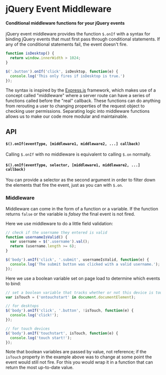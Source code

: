 # jQuery Event Middleware

#### Conditional middleware functions for your jQuery events

jQuery event middleware provides the function `$.onIf` with a syntax for binding jQuery events that must first pass through conditional statements. If any of the conditional statements fail, the event doesn't fire.

```javascript
function isDesktop() {
  return window.innerWidth > 1024;
}

$('.button').onIf('click', isDesktop, function(e) {
  console.log('This only fires if isDesktop is true.')
});
```

The syntax is inspired by the [Express.js](https://github.com/strongloop/express) framework, which makes use of a concept called "middleware" where a server route can have a series of functions called before the "real" callback. These functions can do anything from rerouting a user to changing properties of the request object to checking user permissions. Separating logic into middleware functions allows us to make our code more modular and maintainable.

## API

#### `$().onIf(eventType, [middleware1, middleware2, ...] callback)`

Calling `$.onIf` with no middleware is equivalent to calling `$.on` normally.

#### `$().onIf(eventType, selector, [middleware1, middleware2, ...] callback)`

You can provide a selector as the second argument in order to filter down the elements that fire the event, just as you can with `$.on`.

### Middleware

Middleware can come in the form of a function or a variable. If the function returns `false` or the variable is _falsey_ the final event is not fired.

Here we use middleware to do a little field validation:

```javascript
// check if the username they entered is valid
function usernameIsValid() {
  var username = $('.username').val();
  return (username.length >= 6);
}

$('body').onIf('click', '.submit', usernameIsValid, function(e) {
  console.log('The submit button was clicked with a valid username.');
});
```

Here we use a boolean variable set on page load to determine which events to bind:

```javascript
// set a boolean variable that tracks whether or not this device is touch-capable.
var isTouch = ('ontouchstart' in document.documentElement);

// for desktops
$('body').onIf('click', '.button', !isTouch, function(e) {
  console.log('click!');
});

// for touch devices
$('body').onIf('touchstart', isTouch, function(e) {
  console.log('touch start!');
});
```

Note that boolean variables are passed by value, not reference; if the `isTouch` property in the example above was to change at some point the event would still not fire. For this you would wrap it in a function that can return the most up-to-date value.

